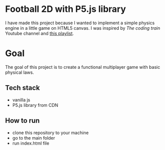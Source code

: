 # Football 2D with P5.js library

I have made this project because I wanted to implement a simple physics engine in
a little game on HTML5 canvas. I was inspired by _The coding train_ Youtube channel
and [this playlist](https://www.youtube.com/watch?v=70MQ-FugwbI&list=PLRqwX-V7Uu6ZV4yEcW3uDwOgGXKUUsPOM).

# Goal

The goal of this project is to create a functional multiplayer game with basic
physical laws.

## Tech stack

- vanilla js
- P5.js library from CDN

## How to run

- clone this repository to your machine
- go to the main folder
- run index.html file
